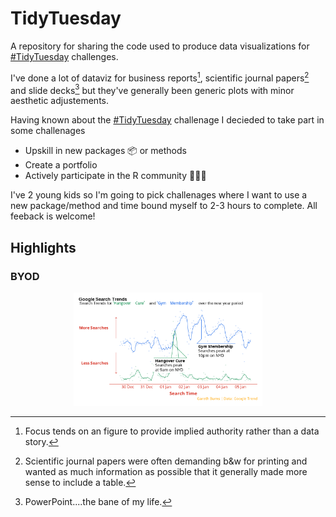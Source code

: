 # TidyTuesday
A repository for sharing the code used to produce data visualizations for [#TidyTuesday](https://github.com/rfordatascience/tidytuesday) challenges. 

I've done a lot of dataviz for business reports[^1], scientific journal papers[^2] and slide decks[^3] but they've generally been generic plots
with minor aesthetic adjustements.

Having known about the [#TidyTuesday](https://github.com/rfordatascience/tidytuesday) challenage I decieded to take part in some challenages
- Upskill in new packages 📦 or methods
- Create a portfolio
- Actively participate in the R community 🧑‍🤝‍🧑

I've 2 young kids so I'm going to pick challenages where I want to use a new package/method and time bound myself to 2-3 hours to complete. All feeback is welcome!

## Highlights

### BYOD 

<p align="center">
  <img src="https://github.com/GABurns/TidyTuesday/blob/main/2024/2024-01-01/20240103.png?raw=true" width="60%">
</p>

[^1]: Focus tends on an figure to provide implied authority rather than a data story.
[^2]: Scientific journal papers were often demanding b&w for printing and wanted as much information as possible that it 
generally made more sense to include a table.
[^3]: PowerPoint....the bane of my life.
